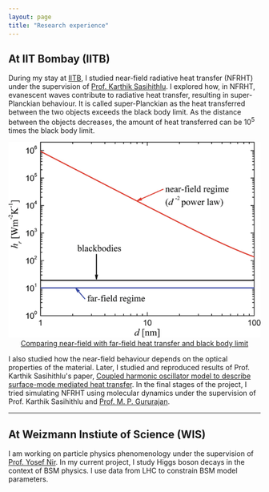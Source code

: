 ```yaml
---
layout: page
title: "Research experience"
---
```


## At IIT Bombay (IITB)

During my stay at [IITB](https://www.iitb.ac.in/), I studied near-field radiative heat transfer (NFRHT) under the supervision of [Prof. Karthik Sasihithlu](https://www.ese.iitb.ac.in/faculty/karthik-sasihithlu). I explored how, in NFRHT, evanescent waves contribute to radiative heat transfer, resulting in super-Planckian behaviour. It is called super-Planckian as the heat transferred between the two objects exceeds the black body limit. As the distance between the objects decreases, the amount of heat transferred can be $10^5$ times the black body limit. 

<div style="text-align:center"><img src="/assets/images/NFRHT.png" /></div>

<div style="text-align:center"><a href="https://link.springer.com/referenceworkentry/10.1007/978-3-319-26695-4_63">Comparing near-field with far-field heat transfer and black body limit</a></div>

I also studied how the near-field behaviour depends on the optical properties of the material. Later, I studied and reproduced results of Prof. Karthik Sasihithlu's paper, [Coupled harmonic oscillator model to describe surface-mode mediated heat transfer](https://ui.adsabs.harvard.edu/abs/2019JPhEn...9c2709S/abstract). In the final stages of the project, I tried simulating NFRHT using molecular dynamics under the supervision of Prof. Karthik Sasihithlu and [Prof. M. P. Gururajan](https://www.iitb.ac.in/mems/en/prof-m-p-gururajan).

---

## At Weizmann Instiute of Science (WIS)

I am working on particle physics phenomenology under the supervision of [Prof. Yosef Nir](https://www.weizmann.ac.il/particle/nir/group-members). In my current project, I study Higgs boson decays in the context of BSM physics. I use data from LHC to constrain BSM model parameters.